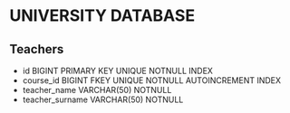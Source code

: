 # UNIVERSITY DATABASE

## Teachers

- id                   BIGINT           PRIMARY KEY UNIQUE NOTNULL INDEX
- course_id            BIGINT           FKEY UNIQUE NOTNULL AUTOINCREMENT INDEX
- teacher_name         VARCHAR(50)      NOTNULL
- teacher_surname      VARCHAR(50)      NOTNULL
